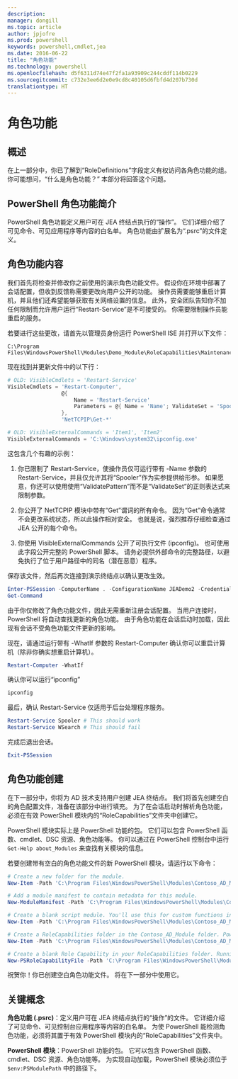 ```yaml
---
description: 
manager: dongill
ms.topic: article
author: jpjofre
ms.prod: powershell
keywords: powershell,cmdlet,jea
ms.date: 2016-06-22
title: "角色功能"
ms.technology: powershell
ms.openlocfilehash: d5f6311d74e47f2fa1a93909c244cddf114b0229
ms.sourcegitcommit: c732e3ee6d2e0e9cd8c40105d6fbfd4d207b730d
translationtype: HT
---
```

# <a name="role-capabilities"></a>角色功能

## <a name="overview"></a>概述
在上一部分中，你已了解到“RoleDefinitions”字段定义有权访问各角色功能的组。
你可能想问，“什么是角色功能？”
本部分将回答这个问题。  

## <a name="introducing-powershell-role-capabilities"></a>PowerShell 角色功能简介
PowerShell 角色功能定义用户可在 JEA 终结点执行的“操作”。
它们详细介绍了可见命令、可见应用程序等内容的白名单。
角色功能由扩展名为“.psrc”的文件定义。

## <a name="role-capability-contents"></a>角色功能内容
我们首先将检查并修改你之前使用的演示角色功能文件。
假设你在环境中部署了会话配置，但收到反馈称需要更改向用户公开的功能。
操作员需要能够重启计算机，并且他们还希望能够获取有关网络设置的信息。
此外，安全团队告知你不加任何限制而允许用户运行“Restart-Service”是不可接受的。
你需要限制操作员能重启的服务。

若要进行这些更改，请首先以管理员身份运行 PowerShell ISE 并打开以下文件：

```
C:\Program Files\WindowsPowerShell\Modules\Demo_Module\RoleCapabilities\Maintenance.psrc
```

现在找到并更新文件中的以下行：

```PowerShell
# OLD: VisibleCmdlets = 'Restart-Service'
VisibleCmdlets = 'Restart-Computer',
                 @{
                     Name = 'Restart-Service'
                     Parameters = @{ Name = 'Name'; ValidateSet = 'Spooler' }
                 },
                 'NetTCPIP\Get-*'

# OLD: VisibleExternalCommands = 'Item1', 'Item2'
VisibleExternalCommands = 'C:\Windows\system32\ipconfig.exe'
```

这包含几个有趣的示例：

1.  你已限制了 Restart-Service，使操作员仅可运行带有 -Name 参数的 Restart-Service，并且仅允许其将“Spooler”作为实参提供给形参。
如果愿意，你还可以使用使用“ValidatePattern”而不是“ValidateSet”的正则表达式来限制参数。

2.  你公开了 NetTCPIP 模块中带有“Get”谓词的所有命令。
因为“Get”命令通常不会更改系统状态，所以此操作相对安全。
也就是说，强烈推荐仔细检查通过 JEA 公开的每个命令。

3.  你使用 VisibleExternalCommands 公开了可执行文件 (ipconfig)。
也可使用此字段公开完整的 PowerShell 脚本。
请务必提供外部命令的完整路径，以避免执行了位于用户路径中的同名（潜在恶意）程序。

保存该文件，然后再次连接到演示终结点以确认更改生效。

```PowerShell
Enter-PSSession -ComputerName . -ConfigurationName JEADemo2 -Credential $NonAdminCred
Get-Command
```
由于你仅修改了角色功能文件，因此无需重新注册会话配置。
当用户连接时，PowerShell 将自动查找更新的角色功能。
由于角色功能在会话启动时加载，因此现有会话不受角色功能文件更新的影响。

现在，请通过运行带有 -WhatIf 参数的 Restart-Computer 确认你可以重启计算机（除非你确实想重启计算机）。

```PowerShell
Restart-Computer -WhatIf
```

确认你可以运行“ipconfig”

```PowerShell
ipconfig
```

最后，确认 Restart-Service 仅适用于后台处理程序服务。

```PowerShell
Restart-Service Spooler # This should work
Restart-Service WSearch # This should fail
```

完成后退出会话。

```PowerShell
Exit-PSSession
```

## <a name="role-capability-creation"></a>角色功能创建
在下一部分中，你将为 AD 技术支持用户创建 JEA 终结点。
我们将首先创建空白的角色配置文件，准备在该部分中进行填充。
为了在会话启动时解析角色功能，必须在有效 PowerShell 模块内的“RoleCapabilities”文件夹中创建它。

PowerShell 模块实际上是 PowerShell 功能的包。
它们可以包含 PowerShell 函数、cmdlet、DSC 资源、角色功能等。
你可以通过在 PowerShell 控制台中运行 `Get-Help about_Modules` 来查找有关模块的信息。

若要创建带有空白的角色功能文件的新 PowerShell 模块，请运行以下命令：  

```PowerShell
# Create a new folder for the module.
New-Item -Path 'C:\Program Files\WindowsPowerShell\Modules\Contoso_AD_Module' -ItemType Directory

# Add a module manifest to contain metadata for this module.
New-ModuleManifest -Path 'C:\Program Files\WindowsPowerShell\Modules\Contoso_AD_Module\Contoso_AD_Module.psd1' -RootModule Contoso_AD_Module.psm1

# Create a blank script module. You'll use this for custom functions in the next section.
New-Item -Path 'C:\Program Files\WindowsPowerShell\Modules\Contoso_AD_Module\Contoso_AD_Module.psm1' -ItemType File

# Create a RoleCapabilities folder in the Contoso_AD_Module folder. PowerShell expects Role Capabilities to be located in a "RoleCapabilities" folder within a module.
New-Item -Path 'C:\Program Files\WindowsPowerShell\Modules\Contoso_AD_Module\RoleCapabilities' -ItemType Directory

# Create a blank Role Capability in your RoleCapabilities folder. Running this command without any additional parameters just creates a blank template.
New-PSRoleCapabilityFile -Path 'C:\Program Files\WindowsPowerShell\Modules\Contoso_AD_Module\RoleCapabilities\ADHelpDesk.psrc'
```

祝贺你！你已创建空白角色功能文件。
将在下一部分中使用它。

## <a name="key-concepts"></a>关键概念
**角色功能 (.psrc)**：定义用户可在 JEA 终结点执行的“操作”的文件。
它详细介绍了可见命令、可见控制台应用程序等内容的白名单。
为使 PowerShell 能检测角色功能，必须将其置于有效 PowerShell 模块内的“RoleCapabilities”文件夹中。

**PowerShell 模块**：PowerShell 功能的包。
它可以包含 PowerShell 函数、cmdlet、DSC 资源、角色功能等。
为实现自动加载，PowerShell 模块必须位于 `$env:PSModulePath` 中的路径下。

